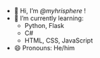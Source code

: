 - 👋 Hi, I’m *@myhrisphere* !
- 🌱 I’m currently learning:
    - Python, Flask
    - C#
    - HTML, CSS, JavaScript
- 😄 Pronouns: He/him
<!---
Myhris-JS/Myhris-JS is a ✨ special ✨ repository because its `README.md` (this file) appears on your GitHub profile.
You can click the Preview link to take a look at your changes.
--->
